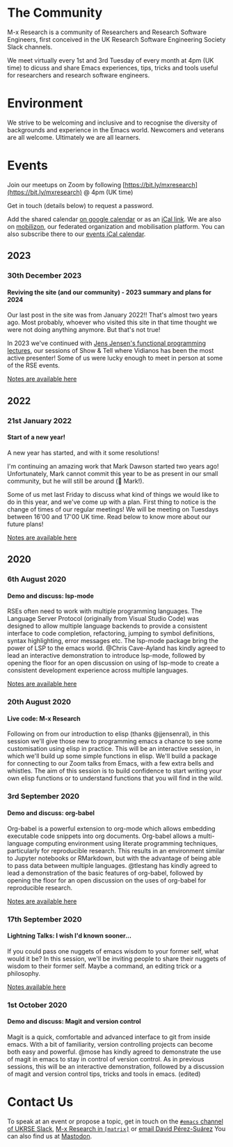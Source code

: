 # The Community

M-x Research is a community of Researchers and Research Software Engineers, first conceived in the UK Research Software Engineering Society Slack channels.

We meet virtually every 1st and 3rd Tuesday of every month at 4pm (UK time) to dicuss and share Emacs experiences, tips, tricks and tools useful for researchers and research software engineers.

# Environment

We strive to be welcoming and inclusive and to recognise the diversity of backgrounds and experience in the Emacs world. Newcomers and veterans are all welcome. Ultimately we are all learners.

# Events

Join our meetups on Zoom by following
[https://bit.ly/mxresearch](https://bit.ly/mxresearch)
@ 4pm (UK time)

Get in touch (details below) to request a password.

Add the shared calendar [on google calendar](https://calendar.google.com/calendar?cid=bzB0aWFkbGpwNWRxN2xrYjUxbW52bnJoMDRAZ3JvdXAuY2FsZW5kYXIuZ29vZ2xlLmNvbQ) or as an [iCal link](https://calendar.google.com/calendar/ical/o0tiadljp5dq7lkb51mnvnrh04%40group.calendar.google.com/public/basic.ics). We are also on [mobilizon](https://mobilizon.fr/@m_x_research), our federated organization and mobilisation platform. You can also subscribe there to our [events iCal calendar](https://mobilizon.fr/@m_x_research/feed/ics).

## 2023
### 30th December 2023
#### Reviving the site (and our community) - 2023 summary and plans for 2024

Our last post in the site was from January 2022!! That's almost two years ago.
Most probably, whoever who visited this site in that time thought we were not
doing anything anymore. But that's not true!

In 2023 we've continued with [Jens Jensen's functional programming
lectures](https://www.youtube.com/playlist?list=PLcMjpsudwvnG0ePHdNqRmIwKVNWCTdSE9),
our sessions of Show & Tell where Vidianos has been the most active presenter!
Some of us were lucky enough to meet in person at some of the RSE events. 

[Notes are available here](2023/12/30/reviving-site.html)

## 2022
### 21st January 2022
#### Start of a new year!

A new year has started, and with it some resolutions! 

I'm continuing an amazing work that Mark Dawson started two years ago! Unfortunately, Mark cannot commit this year to be as present in our small community, but he will still be around (👋 Mark!).

Some of us met last Friday to discuss what kind of things we would like to do in this year, and we've come up with a plan. First thing to notice is the change of times of our regular meetings! We will be meeting on Tuesdays between 16'00 and 17'00 UK time. Read below to know more about our future plans!

[Notes are available here](2022/01/21/a-new-year.html)

## 2020
### 6th August 2020
#### Demo and discuss: lsp-mode
RSEs often need to work with multiple programming languages. The Language Server Protocol (originally from Visual Studio Code) was designed to allow multiple language backends to provide a consistent interface to code completion, refactoring, jumping to symbol definitions, syntax highlighting, error messages etc. The lsp-mode package bring the power of LSP to the emacs world. @Chris Cave-Ayland has kindly agreed to lead an interactive demonstration to introduce lsp-mode, followed by opening the floor for an open discussion on using of lsp-mode to create a consistent development experience across multiple languages.

[Notes are available here](2020/08/06/lsp-mode.html)

### 20th August 2020
#### Live code: M-x Research
Following on from our introduction to elisp (thanks @jjensenral), in this session we'll give those new to programming emacs a chance to see some customisation using elisp in practice. This will be an interactive session, in which we'll build up some simple functions in elisp. We'll build a package for connecting to our Zoom talks from Emacs, with a few extra bells and whistles. The aim of this session is to build confidence to start writing your own elisp functions or to understand functions that you will find in the wild.
### 3rd September 2020
#### Demo and discuss: org-babel
Org-babel is a powerful extension to org-mode which allows embedding executable code snippets into org documents. Org-babel allows a multi-language computing environment using literate programming techniques, particularly for reproducible research. This results in an environment similar to Jupyter notebooks or RMarkdown, but with the advantage of being able to pass data between multiple languages. @tlestang has kindly agreed to lead a demonstration of the basic features of org-babel, followed by opening the floor for an open discussion on the uses of org-babel for reproducible research.

[Notes are available here](2020/09/03/org-babel.html)

### 17th September 2020
#### Lightning Talks: I wish I'd known sooner...
If you could pass one nuggets of emacs wisdom to your former self, what would it be? In this session, we'll be inviting people to share their nuggets of wisdom to their former self. Maybe a command, an editing trick or a philosophy.

[Notes available here](2020/09/17/wish-I-had-known.html)

### 1st October 2020
#### Demo and discuss: Magit and version control
Magit is a quick, comfortable and advanced interface to git from inside emacs. With a bit of familiarity, version controlling projects can become both easy and powerful. @mose has kindly agreed to demonstrate the use of magit in emacs to stay in control of version control. As in previous sessions, this will be an interactive demonstration, followed by a discussion of magit and version control tips, tricks and tools in emacs. (edited)


# Contact Us

To speak at an event or propose a topic, get in touch on the [`#emacs` channel of UKRSE Slack](https://ukrse.slack.com/archives/CDBHZCDQE), [M-x Research in `[matrix]`](https://matrix.to/#/!XtQVoULbGAnRWuwmtc:petrichor.me?via=matrix.org&via=integrations.ems.host&via=envs.net) or [email David Pérez-Suárez](mailto:d.perez-suarez@ucl.ac.uk)
You can also find us at <a rel="me" href="https://fosstodon.org/@Mx_Research">Mastodon</a>.

